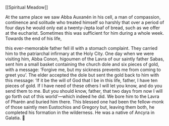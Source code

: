 [[Spiritual Meadow]]
 
At the same place we saw Abba Auxanén in his cell, a man of compassion, continence and solitude who treated himself so harshly that over a period of four days he would only eat a twenty-/epta loaf of bread, such as we offer at the eucharist. Sometimes this was sufficient for him during a whole week. Towards the end of his life,  
 
this ever-memorable father fell ill with a stomach complaint. They carried him to the patriarchal infirmary at the Holy City. One day when we were visiting him, Abba Conon, higoumen of the Lavra of our saintly father Sabas, sent him a small basket containing the church dole and six pieces of gold, with a message: ‘Forgive me, but my sickness prevents me from coming to greet you’. The elder accepted the dole but sent the gold back to him with this message: ‘If it be the will of God that I be in this life, father, I have ten pieces of gold. If I have need of these others I will let you know, and do you send them to me. But you should know, father, that two days from now I will go forth out of this world’—which indeed he did. We bore him to the Lavra of Pharén and buried him there. This blessed one had been the fellow-monk of those saintly men Eustochios and Gregory but, leaving them both, he completed his formation in the wilderness. He was a native of Ancyra in Galatia.  
